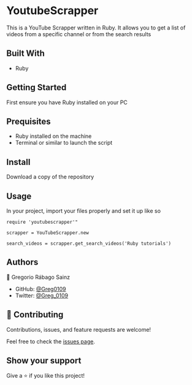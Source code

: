 # YoutubeScrapper

This is a YouTube Scrapper written in Ruby. It allows you to get a list of videos from a specific channel or from the search results

## Built With

- Ruby

## Getting Started

First ensure you have Ruby installed on your PC 

## Prequisites

- Ruby installed on the machine
- Terminal or similar to launch the script

## Install

Download a copy of the repository

## Usage

In your project, import your files properly and set it up like so

```require 'youtubescrapper'"```

```scrapper = YouTubeScrapper.new```

```search_videos = scrapper.get_search_videos('Ruby tutorials')```

## Authors

👤 Gregorio Rábago Sainz

- GitHub: [@Greg0109](https://github.com/greg0109)
- Twitter: [@Greg_0109](https://twitter.com/greg_0109)

## 🤝 Contributing

Contributions, issues, and feature requests are welcome!

Feel free to check the [issues page](https://github.com/greg0109/youtubescrapper/issues).

## Show your support

Give a ⭐️ if you like this project!
